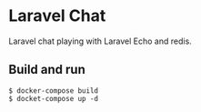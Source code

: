 # Laravel Chat

Laravel chat playing with Laravel Echo and redis.

## Build and run

    $ docker-compose build
    $ docket-compose up -d
